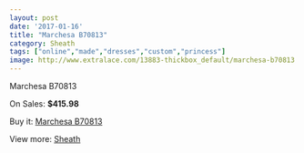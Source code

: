 ```yaml
---
layout: post
date: '2017-01-16'
title: "Marchesa B70813"
category: Sheath
tags: ["online","made","dresses","custom","princess"]
image: http://www.extralace.com/13883-thickbox_default/marchesa-b70813.jpg
---
```

Marchesa B70813

On Sales: **$415.98**
<a href="https://www.extralace.com/sheath/6590-marchesa-b70813.html"><amp-img layout="responsive" width="600" height="600" src="//www.extralace.com/13883-thickbox_default/marchesa-b70813.jpg" alt="Marchesa B70813 0" /></a>
<a href="https://www.extralace.com/sheath/6590-marchesa-b70813.html"><amp-img layout="responsive" width="600" height="600" src="//www.extralace.com/13884-thickbox_default/marchesa-b70813.jpg" alt="Marchesa B70813 1" /></a>

Buy it: [Marchesa B70813](https://www.extralace.com/sheath/6590-marchesa-b70813.html "Marchesa B70813")

View more: [Sheath](https://www.extralace.com/7-sheath "Sheath")